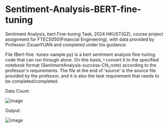 # Sentiment-Analysis-BERT-fine-tuning
Sentiment Analysis, bert Fine-tuning Task, 2024 HKUST(GZ), course project assignment for FTEC5050(Financial Engineering), with data provided by Professor ZixuanYUAN and completed under his guidance.

File (Bert-fine -tunes-sample.py) is a bert sentiment analysis fine-tuning code that can run through alone. On this basis, I convert it to the specified notebook format (SentimentAnalysis-success-CN_note) according to the professor's requirements. The file at the end of ‘source’ is the source file provided by the professor, and it is also the task requirement that needs to be completed/completed.

Data Count:

![image](https://github.com/user-attachments/assets/05772ff2-6cb9-4a94-b4ba-524e6f3cb35f)

Output:

![image](https://github.com/user-attachments/assets/af7673da-4885-48ff-9919-2b8b2c733966)
